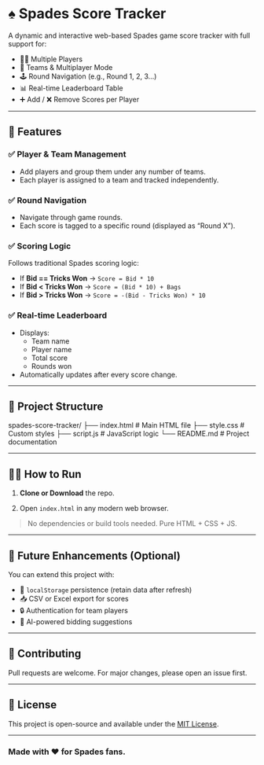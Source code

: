 # ♠️ Spades Score Tracker

A dynamic and interactive web-based Spades game score tracker with full support for:

- 🧍‍♂️ Multiple Players
- 👥 Teams & Multiplayer Mode
- 🕹 Round Navigation (e.g., Round 1, 2, 3…)
- 📊 Real-time Leaderboard Table
- ➕ Add / ❌ Remove Scores per Player

---

## 🚀 Features

### ✅ Player & Team Management
- Add players and group them under any number of teams.
- Each player is assigned to a team and tracked independently.

### ✅ Round Navigation
- Navigate through game rounds.
- Each score is tagged to a specific round (displayed as “Round X”).

### ✅ Scoring Logic
Follows traditional Spades scoring logic:

- If **Bid == Tricks Won** → `Score = Bid * 10`
- If **Bid < Tricks Won** → `Score = (Bid * 10) + Bags`
- If **Bid > Tricks Won** → `Score = -(Bid - Tricks Won) * 10`

### ✅ Real-time Leaderboard
- Displays:
  - Team name
  - Player name
  - Total score
  - Rounds won
- Automatically updates after every score change.

---

## 📁 Project Structure



spades-score-tracker/
├── index.html # Main HTML file
├── style.css # Custom styles
├── script.js # JavaScript logic
└── README.md # Project documentation



---

## 🧑‍💻 How to Run

1. **Clone or Download** the repo.

2. Open `index.html` in any modern web browser.

> No dependencies or build tools needed. Pure HTML + CSS + JS.

---

## 🧠 Future Enhancements (Optional)

You can extend this project with:
- 💾 `localStorage` persistence (retain data after refresh)
- 📥 CSV or Excel export for scores
- 🔒 Authentication for team players
- 🧠 AI-powered bidding suggestions

---

## 🙌 Contributing

Pull requests are welcome. For major changes, please open an issue first.

---

## 📃 License

This project is open-source and available under the [MIT License](LICENSE).

---

### Made with ♥ for Spades fans.
